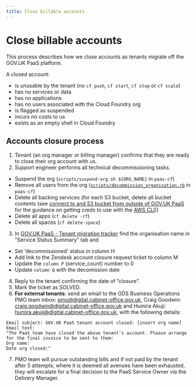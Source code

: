 ```yaml
---
title: Close billable accounts
---
```


# Close billable accounts

This process describes how we close accounts as tenants migrate off the GOV.UK PaaS platform.

A closed account:

- is unusable by the tenant (no `cf push`, `cf start`, `cf stop` or `cf scale`)
- has no services or data
- has no applications
- has no users associated with the Cloud Foundry org
- is flagged as suspended
- incurs no costs to us
- exists as an empty shell in Cloud Foundry

## Accounts closure process

1. Tenant (an org manager or billing manager) confirms that they are ready to close their org account with us.
2. Support engineer performs all technical decommissioning tasks.
 - Suspend the org (`scripts/suspend-org.sh ${ORG_NAME}` in `paas-cf`)
 - Remove all users from the org ([`scripts/decommission_organisation.rb`](https://github.com/alphagov/paas-cf/blob/main/scripts/decommission_organisation.rb)  in `paas-cf`)
 - Delete all backing services (for each S3 bucket, delete all bucket contents (see [connect to and S3 bucket from outside of GOV.UK PaaS](https://docs.cloud.service.gov.uk/deploying_services/s3/#connect-to-an-s3-bucket-from-outside-of-the-gov-uk-paas) for the guidance on getting creds to use with the [AWS CLI](https://aws.amazon.com/cli/)))
 - Delete all apps (`cf delete -rf`)
 - Delete all spaces (`cf delete-space`)
3. In [GOV.UK PaaS - Tenant migration tracker](https://docs.google.com/spreadsheets/d/1LFxVqSfZ7fH7PDF-mh57M-X1fLUdmR770a-JfPCp9k8/edit#gid=1195828254) find the organisation name in "Service Status Summary" tab and
 - Set 'decommissioned' status in column H 
 - Add link to the Zendesk account closure request ticket to column M
 - Update the `column P` (service_count) number to 0
 - Update `column Q`  with the decomission date
4. Reply to the tenant confirming the date of “closure”.
5. Mark the ticket as SOLVED.
6. **For external tenants**: send an email to the GDS Business Operations PMO team inbox: <pmo@digital.cabinet-office.gov.uk>, Craig Goodwin: <craig.goodwin@digital.cabinet-office.gov.uk> and Humira Akuji: <humira.akuji@digital.cabinet-office.gov.uk>, with the following details:
   
```
Email subject: GOV.UK PaaS tenant account closed: [insert org name]
Email text:
"The PaaS team have closed the above tenant's account. Please arrange for the final invoice to be sent to them:
Org name:
Date org closed:"
```

7. PMO team will pursue outstanding bills and if not paid by the tenant after 5 attempts, where it is deemed all avenues have been exhausted, they will escalate for a final decision to the PaaS Service Owner via the Delivery Manager.
